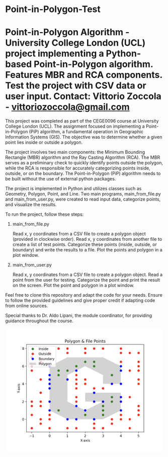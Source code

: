 # Point-in-Polygon-Test
# Point-in-Polygon Algorithm - University College London (UCL) project implementing a Python-based Point-in-Polygon algorithm. Features MBR and RCA components. Test the project with CSV data or user input.  Contact: Vittorio Zoccola - vittoriozoccola@gmail.com

This project was completed as part of the CEGE0096 course at University College London (UCL). The assignment focused on implementing a Point-in-Polygon (PiP) algorithm, a fundamental operation in Geographic Information Systems (GIS). The objective was to determine whether a given point lies inside or outside a polygon.

The project involves two main components: the Minimum Bounding Rectangle (MBR) algorithm and the Ray Casting Algorithm (RCA). The MBR serves as a preliminary check to quickly identify points outside the polygon, while the RCA is responsible for accurately categorizing points inside, outside, or on the boundary. The Point-in-Polygon (PiP) algorithm needs to be built without the use of external python packages.

The project is implemented in Python and utilizes classes such as Geometry, Polygon, Point, and Line. Two main programs, main_from_file.py and main_from_user.py, were created to read input data, categorize points, and visualize the results.

To run the project, follow these steps:
1) main_from_file.py

    Read x, y coordinates from a CSV file to create a polygon object (provided in clockwise order).
    Read x, y coordinates from another file to create a list of test points.
    Categorize these points (inside, outside, or boundary) and write the results to a file.
    Plot the points and polygon in a plot window.

2) main_from_user.py

    Read x, y coordinates from a CSV file to create a polygon object.
    Read a point from the user for testing.
    Categorize the point and print the result on the screen.
    Plot the point and polygon in a plot window.

Feel free to clone this repository and adapt the code for your needs. Ensure to follow the provided guidelines and give proper credit if adapting code from online sources.

Special thanks to Dr. Aldo Lipani, the module coordinator, for providing guidance throughout the course.


![Output Image](https://github.com/vittorio-zoccola/Point-in-Polygon-Test/raw/main/Output%20Image.png)
